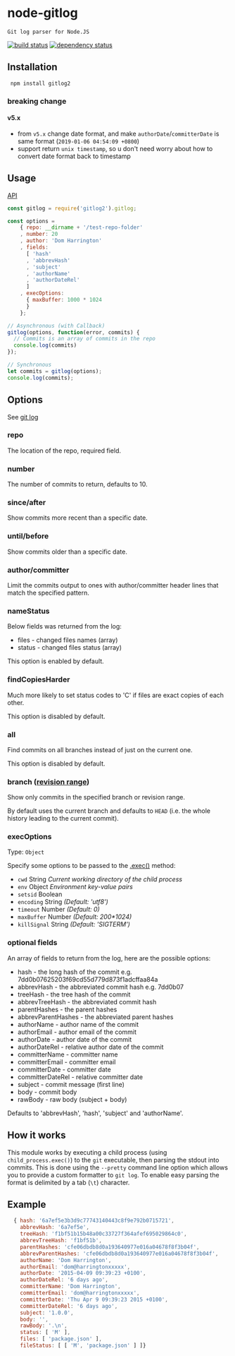 # node-gitlog

    Git log parser for Node.JS

[![build status](https://api.travis-ci.org/bluelovers/node-gitlog.svg)](http://travis-ci.org/bluelovers/node-gitlog)
[![dependency status](https://david-dm.org/bluelovers/node-gitlog.svg)](https://david-dm.org/bluelovers/node-gitlog)

## Installation

     npm install gitlog2

### breaking change

#### v5.x

- from `v5.x` change date format, and make `authorDate`/`committerDate` is same format
  (`2019-01-06 04:54:09 +0800`)
- support return `unix timestamp`, so u don't need worry about how to convert date format back to timestamp

## Usage

[API](index.d.ts)

```js
const gitlog = require('gitlog2').gitlog;

const options =
    { repo: __dirname + '/test-repo-folder'
    , number: 20
    , author: 'Dom Harrington'
    , fields:
      [ 'hash'
      , 'abbrevHash'
      , 'subject'
      , 'authorName'
      , 'authorDateRel'
      ]
    , execOptions:
      { maxBuffer: 1000 * 1024
      }
    };

// Asynchronous (with Callback)
gitlog(options, function(error, commits) {
  // Commits is an array of commits in the repo
  console.log(commits)
});

// Synchronous
let commits = gitlog(options);
console.log(commits);
```

## Options

See [git log](http://git-scm.com/docs/git-log)

### repo
The location of the repo, required field.

### number
The number of commits to return, defaults to 10.

### since/after
Show commits more recent than a specific date.

### until/before
Show commits older than a specific date.

### author/committer
Limit the commits output to ones with author/committer header lines that match the specified pattern.

### nameStatus
Below fields was returned from the log:

- files - changed files names (array)
- status - changed files status (array)

This option is enabled by default.

### findCopiesHarder
Much more likely to set status codes to 'C' if files are exact copies of each other.

This option is disabled by default.

### all
Find commits on all branches instead of just on the current one.

This option is disabled by default.

### branch ([revision range](https://git-scm.com/docs/git-log#git-log-ltrevisionrangegt))
Show only commits in the specified branch or revision range.

By default uses the current branch and defaults to `HEAD` (i.e. the whole history leading to the current commit).

### execOptions

Type: `Object`

Specify some options to be passed to the [.exec()](http://nodejs.org/api/child_process.html#child_process_child_process_exec_command_options_callback) method:

- `cwd` String *Current working directory of the child process*
- `env` Object *Environment key-value pairs*
- `setsid` Boolean
- `encoding` String *(Default: 'utf8')*
- `timeout` Number *(Default: 0)*
- `maxBuffer` Number *(Default: 200\*1024)*
- `killSignal` String *(Default: 'SIGTERM')*

### optional fields
An array of fields to return from the log, here are the possible options:

- hash - the long hash of the commit e.g. 7dd0b07625203f69cd55d779d873f1adcffaa84a
- abbrevHash - the abbreviated commit hash e.g. 7dd0b07
- treeHash - the tree hash of the commit
- abbrevTreeHash - the abbreviated commit hash
- parentHashes - the parent hashes
- abbrevParentHashes - the abbreviated parent hashes
- authorName - author name of the commit
- authorEmail - author email of the commit
- authorDate - author date of the commit
- authorDateRel - relative author date of the commit
- committerName - committer name
- committerEmail - committer email
- committerDate - committer date
- committerDateRel - relative committer date
- subject - commit message (first line)
- body - commit body
- rawBody - raw body (subject + body)

Defaults to 'abbrevHash', 'hash', 'subject' and 'authorName'.

## How it works

This module works by executing a child process (using `child_process.exec()`) to the `git` executable, then parsing the stdout into commits. This is done using the `--pretty` command line option which allows you to provide a custom formatter to `git log`. To enable easy parsing the format is delimited by a tab (`\t`) character.

## Example

```javascript
  { hash: '6a7ef5e3b3d9c77743140443c8f9e792b0715721',
    abbrevHash: '6a7ef5e',
    treeHash: 'f1bf51b15b48a00c33727f364afef695029864c0',
    abbrevTreeHash: 'f1bf51b',
    parentHashes: 'cfe06dbdb8d0a193640977e016a04678f8f3b04f',
    abbrevParentHashes: 'cfe06dbdb8d0a193640977e016a04678f8f3b04f',
    authorName: 'Dom Harrington',
    authorEmail: 'dom@harringtonxxxxx',
    authorDate: '2015-04-09 09:39:23 +0100',
    authorDateRel: '6 days ago',
    committerName: 'Dom Harrington',
    committerEmail: 'dom@harringtonxxxxx',
    committerDate: 'Thu Apr 9 09:39:23 2015 +0100',
    committerDateRel: '6 days ago',
    subject: '1.0.0',
    body: '',
    rawBody: '.\n',
    status: [ 'M' ],
    files: [ 'package.json' ],
    fileStatus: [ [ 'M', 'package.json' ] ]}
```
